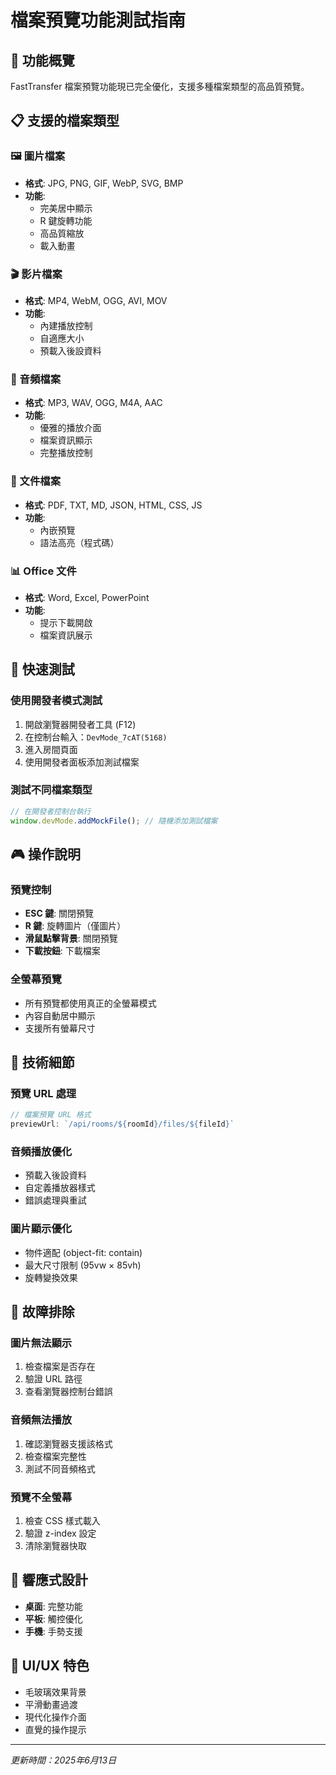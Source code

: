 # 檔案預覽功能測試指南

## 🎯 功能概覽

FastTransfer 檔案預覽功能現已完全優化，支援多種檔案類型的高品質預覽。

## 📋 支援的檔案類型

### 🖼️ 圖片檔案
- **格式**: JPG, PNG, GIF, WebP, SVG, BMP
- **功能**: 
  - 完美居中顯示
  - R 鍵旋轉功能
  - 高品質縮放
  - 載入動畫

### 🎬 影片檔案
- **格式**: MP4, WebM, OGG, AVI, MOV
- **功能**:
  - 內建播放控制
  - 自適應大小
  - 預載入後設資料

### 🎵 音頻檔案
- **格式**: MP3, WAV, OGG, M4A, AAC
- **功能**:
  - 優雅的播放介面
  - 檔案資訊顯示
  - 完整播放控制

### 📄 文件檔案
- **格式**: PDF, TXT, MD, JSON, HTML, CSS, JS
- **功能**:
  - 內嵌預覽
  - 語法高亮（程式碼）

### 📊 Office 文件
- **格式**: Word, Excel, PowerPoint
- **功能**:
  - 提示下載開啟
  - 檔案資訊展示

## 🚀 快速測試

### 使用開發者模式測試
1. 開啟瀏覽器開發者工具 (F12)
2. 在控制台輸入：`DevMode_7cAT(5168)`
3. 進入房間頁面
4. 使用開發者面板添加測試檔案

### 測試不同檔案類型
```javascript
// 在開發者控制台執行
window.devMode.addMockFile(); // 隨機添加測試檔案
```

## 🎮 操作說明

### 預覽控制
- **ESC 鍵**: 關閉預覽
- **R 鍵**: 旋轉圖片（僅圖片）
- **滑鼠點擊背景**: 關閉預覽
- **下載按鈕**: 下載檔案

### 全螢幕預覽
- 所有預覽都使用真正的全螢幕模式
- 內容自動居中顯示
- 支援所有螢幕尺寸

## 🔧 技術細節

### 預覽 URL 處理
```javascript
// 檔案預覽 URL 格式
previewUrl: `/api/rooms/${roomId}/files/${fileId}`
```

### 音頻播放優化
- 預載入後設資料
- 自定義播放器樣式
- 錯誤處理與重試

### 圖片顯示優化
- 物件適配 (object-fit: contain)
- 最大尺寸限制 (95vw × 85vh)
- 旋轉變換效果

## 🐛 故障排除

### 圖片無法顯示
1. 檢查檔案是否存在
2. 驗證 URL 路徑
3. 查看瀏覽器控制台錯誤

### 音頻無法播放
1. 確認瀏覽器支援該格式
2. 檢查檔案完整性
3. 測試不同音頻格式

### 預覽不全螢幕
1. 檢查 CSS 樣式載入
2. 驗證 z-index 設定
3. 清除瀏覽器快取

## 📱 響應式設計

- **桌面**: 完整功能
- **平板**: 觸控優化
- **手機**: 手勢支援

## 🎨 UI/UX 特色

- 毛玻璃效果背景
- 平滑動畫過渡
- 現代化操作介面
- 直覺的操作提示

---

*更新時間：2025年6月13日*
